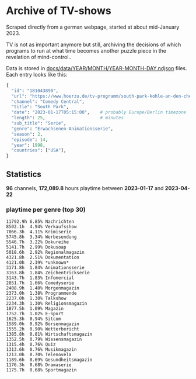 # Archive of TV-shows

Scraped directly from a german webpage, started at about mid-January 2023.

TV is not as important anymore but still, archiving the decisions of which programs to run at what time
becomes another puzzle piece in the revelation of mind-control.. 

Data is stored in [docs/data/YEAR/MONTH/YEAR-MONTH-DAY.ndjson](docs/data/) files. 
Each entry looks like this:

```python
{
  "id": "181043890", 
  "url": "https://www.hoerzu.de/tv-programm/south-park-kohle-an-den-chefkoch/bid_181043890/", 
  "channel": "Comedy Central", 
  "title": "South Park", 
  "date": "2023-01-17T05:15:00",    # probably Europe/Berlin timezone 
  "length": 25,                     # minutes 
  "sub_title": "Serie", 
  "genre": "Erwachsenen-Animationsserie", 
  "season": 2, 
  "episode": 14, 
  "year": 1998, 
  "countries": ["USA"],
}
```

## Statistics

**96** channels, **172,089.8** hours playtime between **2023-01-17** and **2023-04-22**


### playtime per genre (top 30)

    11792.9h 6.85% Nachrichten
    8502.1h  4.94% Verkaufsshow
    7066.3h  4.11% Krimiserie
    5745.8h  3.34% Werbesendung
    5546.7h  3.22% Dokureihe
    5141.7h  2.99% Dokusoap
    5018.6h  2.92% Regionalmagazin
    4321.8h  2.51% Dokumentation
    4121.0h  2.39% *unknown*
    3171.8h  1.84% Animationsserie
    3163.8h  1.84% Zeichentrickserie
    3143.7h  1.83% Infomercial
    2851.7h  1.66% Comedyserie
    2408.9h  1.40% Morgenmagazin
    2373.0h  1.38% Programmende
    2237.0h  1.30% Talkshow
    2234.3h  1.30% Religionsmagazin
    1877.5h  1.09% Magazin
    1752.7h  1.02% E-Sport
    1625.3h  0.94% Sitcom
    1589.0h  0.92% Börsenmagazin
    1555.2h  0.90% Wetterbericht
    1385.8h  0.81% Wirtschaftsmagazin
    1352.5h  0.79% Wissensmagazin
    1315.4h  0.76% Quiz
    1313.6h  0.76% Musikmagazin
    1213.0h  0.70% Telenovela
    1189.6h  0.69% Gesundheitsmagazin
    1176.3h  0.68% Dramaserie
    1175.7h  0.68% Sportmagazin
